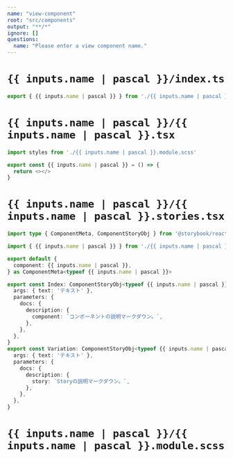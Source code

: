 ```yaml
---
name: "view-component"
root: "src/components"
output: "**/*"
ignore: []
questions:
  name: "Please enter a view component name."
---
```


# `{{ inputs.name | pascal }}/index.ts`

```typescript
export { {{ inputs.name | pascal }} } from './{{ inputs.name | pascal }}';
```

# `{{ inputs.name | pascal }}/{{ inputs.name | pascal }}.tsx`

```typescript
import styles from './{{ inputs.name | pascal }}.module.scss'

export const {{ inputs.name | pascal }} = () => {
  return <></>
}
```

# `{{ inputs.name | pascal }}/{{ inputs.name | pascal }}.stories.tsx`

```typescript
import type { ComponentMeta, ComponentStoryObj } from '@storybook/react'

import { {{ inputs.name | pascal }} } from './{{ inputs.name | pascal }}'

export default {
  component: {{ inputs.name | pascal }},
} as ComponentMeta<typeof {{ inputs.name | pascal }}>

export const Index: ComponentStoryObj<typeof {{ inputs.name | pascal }}> = {
  args: { text: 'テキスト' },
  parameters: {
    docs: {
      description: {
        component: `コンポーネントの説明マークダウン。`,
      },
    },
  },
}
export const Variation: ComponentStoryObj<typeof {{ inputs.name | pascal }}> = {
  args: { text: 'テキスト' },
  parameters: {
    docs: {
      description: {
        story: `Storyの説明マークダウン。`,
      },
    },
  },
}

```

# `{{ inputs.name | pascal }}/{{ inputs.name | pascal }}.module.scss`

```scss
```
